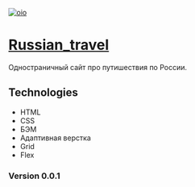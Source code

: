 [![oio](https://pictures.s3.yandex.net/frontend-developer/dom_bom/logo.svg)](https://praktikum.yandex.ru/profile/web-developer/)
# [**Russian_travel**](https://stanislavponomarev93.github.io/Russian_travel/index.html)

Одностраничный сайт про путишествия по России. 

## Technologies

* HTML 
* CSS
* БЭМ
* Адаптивная верстка
* Grid
* Flex

### Version 0.0.1
